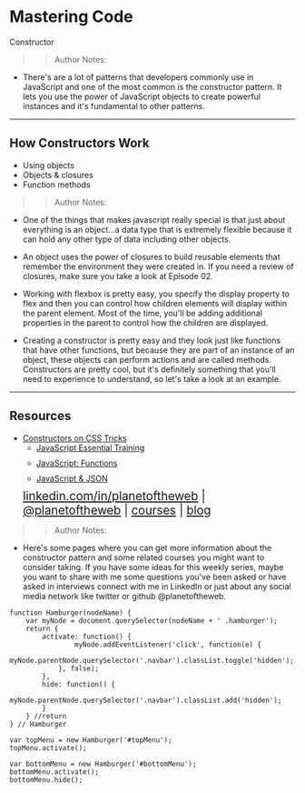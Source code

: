 
<!-- .slide: data-state="title" -->

# Mastering Code
Constructor

>> Author Notes:
- There's are a lot of patterns that developers commonly use in JavaScript and one of the most common is the constructor pattern. It lets you use the power of JavaScript objects to create powerful instances and it's fundamental to other patterns.

---

## How Constructors Work

<ul>
  <li class="fragment">Using objects</li>
  <li class="fragment">Objects &amp; closures</li>
  <li class="fragment">Function methods</li>
</ul>

>> Author Notes:
- One of the things that makes javascript really special is that just about everything is an object...a data type that is extremely flexible because it can hold any other type of data including other objects.

- An object uses the power of closures to build reusable elements that remember the environment they were created in. If you need a review of closures, make sure you take a look at Episode 02.

- Working with flexbox is pretty easy, you specify the display property to flex and then you can control how children elements will display within the parent element. Most of the time, you'll be adding additional properties in the parent to control how the children are displayed.

- Creating a constructor is pretty easy and they look just like functions that have other functions, but because they are part of an instance of an object, these objects can perform actions and are called methods. Constructors are pretty cool, but it's definitely something that you'll need to experience to understand, so let's take a look at an example.

---
## Resources
<ul>
  <li><a href="https://css-tricks.com/understanding-javascript-constructors/">Constructors on CSS Tricks</a></li>
  <li style="list-style: none;">
    <ul>
      <li style="margin-bottom: 10px"><a href="https://www.linkedin.com/learning/javascript-essential-training?u=104">JavaScript Essential Training</a></li>
      <li style="margin-bottom: 10px"><a href="https://www.linkedin.com/learning/javascript-functions?u=104">JavaScript: Functions</a></li>
      <li style="margin-bottom: 10px"><a href="https://www.linkedin.com/learning/javascript-and-json?u=104">JavaScript &amp; JSON</a></li>
    </ul>
  <li style="list-style: none; font-size: 1.3rem;"><a href="https://www.linkedin.com/in/planetoftheweb">linkedin.com/in/planetoftheweb</a> | <a href="https://www.twitter.com/planetoftheweb">@planetoftheweb</a> | <a href="https://www.linkedin.com/learning/instructors/ray-villalobos">courses</a> | <a href="https://raybo.org">blog</a></li>
</ul>

>> Author Notes:
- Here's some pages where you can get more information about the constructor pattern and some related courses you might want to consider taking. If you have some ideas for this weekly series, maybe you want to share with me some questions you've been asked or have asked in interviews connect with me in LinkedIn or just about any social media network like twitter or github @planetoftheweb.

```
function Hamburger(nodeName) {
	var myNode = document.querySelector(nodeName + ' .hamburger');
	return {
		activate: function() {
				myNode.addEventListener('click', function(e) {
				myNode.parentNode.querySelector('.navbar').classList.toggle('hidden');
			}, false);	
		},
		hide: function() {
			myNode.parentNode.querySelector('.navbar').classList.add('hidden');
		}
	} //return
} // Hamburger

var topMenu = new Hamburger('#topMenu');
topMenu.activate();

var bottomMenu = new Hamburger('#bottomMenu');
bottomMenu.activate();
bottomMenu.hide();

```
